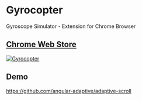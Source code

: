 # Gyrocopter

Gyroscope Simulator - Extension for Chrome Browser

## [Chrome Web Store](https://chrome.google.com/webstore/detail/gyrocopter/oooalfgemajfclliinfcdkifafmcfjop)

[![Gyrocopter](http://images1.wikia.nocookie.net/__cb20061125034237/wowwiki/images/9/9c/Dwarvengyrocopter.gif "Gyrocopter")](https://chrome.google.com/webstore/detail/gyrocopter/oooalfgemajfclliinfcdkifafmcfjop)

## Demo

https://github.com/angular-adaptive/adaptive-scroll
